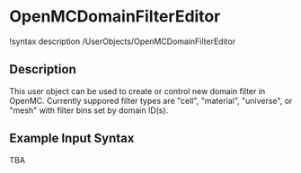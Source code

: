 # OpenMCDomainFilterEditor

!syntax description /UserObjects/OpenMCDomainFilterEditor

## Description

This user object can be used to create or control new domain filter in OpenMC.
Currently suppored filter types are "cell", "material", "universe", or "mesh"
with filter bins set by domain ID(s).

## Example Input Syntax

TBA

